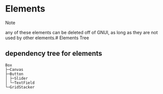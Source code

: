 # Elements
> [!NOTE]
any of these elements can be deleted off of GNUI, as long as they are not used by other elements.# Elements Tree

## dependency tree for elements

```
Box
├─Canvas
├─Button
│ ├─Slider
│ └─TextField
└─GridStacker
```